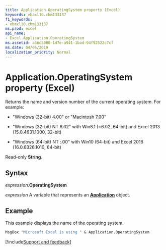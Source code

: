 ```yaml
---
title: Application.OperatingSystem property (Excel)
keywords: vbaxl10.chm133187
f1_keywords:
- vbaxl10.chm133187
ms.prod: excel
api_name:
- Excel.Application.OperatingSystem
ms.assetid: a36c5080-1d7e-a941-1bad-94f92522c7cf
ms.date: 04/05/2019
localization_priority: Normal
---
```



# Application.OperatingSystem property (Excel)

Returns the name and version number of the current operating system. For example:

- "Windows (32-bit) 4.00" or "Macintosh 7.00"

- "Windows (32-bit) NT 6.02" with Win8.1 (=6.02, 64-bit) and Excel 2013 (15.0.4631.1000, 32-bit)

- "Windows (64-bit) NT :.00" with Win10 (64-bit) and Excel 2016 (16.0.6326.1010, 64-bit)

Read-only **String**.


## Syntax

_expression_.**OperatingSystem**

_expression_ A variable that represents an **[Application](Excel.Application(object).md)** object.


## Example

This example displays the name of the operating system.

```vb
MsgBox "Microsoft Excel is using " & Application.OperatingSystem
```



[!include[Support and feedback](~/includes/feedback-boilerplate.md)]